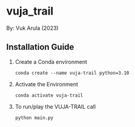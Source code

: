 # vuja_trail

By: Vuk Arula (2023)

## Installation Guide
1. Create a Conda environment
    ```console
    conda create --name vuja-trail python=3.10
    ```
2. Activate the Environment
    ```console
    conda activate vuja-trail
    ```

3. To run/play the VUJA-TRAIL call 
    ```console
    python main.py
    ```